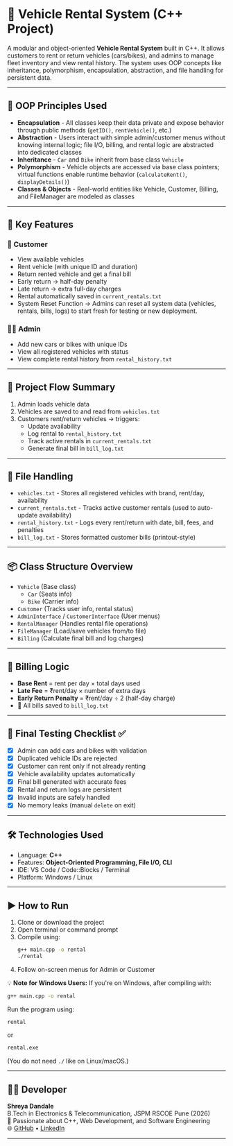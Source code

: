 # 🚗 Vehicle Rental System (C++ Project)

A modular and object-oriented **Vehicle Rental System** built in C++. It allows customers to rent or return vehicles (cars/bikes), and admins to manage fleet inventory and view rental history. The system uses OOP concepts like inheritance, polymorphism, encapsulation, abstraction, and file handling for persistent data.

---

## 🧠 OOP Principles Used

- **Encapsulation** - All classes keep their data private and expose behavior through public methods (`getID()`, `rentVehicle()`, etc.) 
- **Abstraction** - Users interact with simple admin/customer menus without knowing internal logic; file I/O, billing, and rental logic are abstracted into dedicated classes 
- **Inheritance** - `Car` and `Bike` inherit from base class `Vehicle` 
- **Polymorphism** - Vehicle objects are accessed via base class pointers; virtual functions enable runtime behavior (`calculateRent()`, `displayDetails()`) 
- **Classes & Objects** - Real-world entities like Vehicle, Customer, Billing, and FileManager are modeled as classes 

---

## 🧩 Key Features

### 👤 Customer
- View available vehicles
- Rent vehicle (with unique ID and duration)
- Return rented vehicle and get a final bill
- Early return → half-day penalty
- Late return → extra full-day charges
- Rental automatically saved in `current_rentals.txt`
- System Reset Function → Admins can reset all system data (vehicles, rentals, bills, logs) to start fresh for testing or new deployment.

### 👩‍💼 Admin
- Add new cars or bikes with unique IDs
- View all registered vehicles with status
- View complete rental history from `rental_history.txt`

---

## 🔁 Project Flow Summary

1. Admin loads vehicle data
2. Vehicles are saved to and read from `vehicles.txt`
3. Customers rent/return vehicles → triggers:
   - Update availability
   - Log rental to `rental_history.txt`
   - Track active rentals in `current_rentals.txt`
   - Generate final bill in `bill_log.txt`

---

## 📁 File Handling

- `vehicles.txt` - Stores all registered vehicles with brand, rent/day, availability 
- `current_rentals.txt` - Tracks active customer rentals (used to auto-update availability) 
- `rental_history.txt` - Logs every rent/return with date, bill, fees, and penalties 
- `bill_log.txt` - Stores formatted customer bills (printout-style) 

---

## 📦 Class Structure Overview

- `Vehicle` (Base class)
  - `Car` (Seats info)
  - `Bike` (Carrier info)
- `Customer` (Tracks user info, rental status)
- `AdminInterface` / `CustomerInterface` (User menus)
- `RentalManager` (Handles rental file operations)
- `FileManager` (Load/save vehicles from/to file)
- `Billing` (Calculate final bill and log charges)

---

## 🧾 Billing Logic

- **Base Rent** = rent per day × total days used
- **Late Fee** = ₹rent/day × number of extra days
- **Early Return Penalty** = ₹rent/day ÷ 2 (half-day charge)
- 💾 All bills saved to `bill_log.txt`

---

## 🧪 Final Testing Checklist ✅

- [x] Admin can add cars and bikes with validation
- [x] Duplicated vehicle IDs are rejected
- [x] Customer can rent only if not already renting
- [x] Vehicle availability updates automatically
- [x] Final bill generated with accurate fees
- [x] Rental and return logs are persistent
- [x] Invalid inputs are safely handled
- [x] No memory leaks (manual `delete` on exit)

---

## 🛠 Technologies Used

- Language: **C++**
- Features: **Object-Oriented Programming, File I/O, CLI**
- IDE: VS Code / Code::Blocks / Terminal
- Platform: Windows / Linux

---

## ▶️ How to Run

1. Clone or download the project
2. Open terminal or command prompt
3. Compile using:
   ```bash
   g++ main.cpp -o rental
   ./rental
   ```
4. Follow on-screen menus for Admin or Customer

💡 **Note for Windows Users:**
If you're on Windows, after compiling with:

```bash
g++ main.cpp -o rental
```

Run the program using:
```bash
rental
```
or
```bash
rental.exe
```
(You do not need `./` like on Linux/macOS.)

---

## 👩‍💻 Developer

**Shreya Dandale**  
B.Tech in Electronics & Telecommunication, JSPM RSCOE Pune (2026)  
🎯 Passionate about C++, Web Development, and Software Engineering  
🌐 [GitHub](https://github.com/shreya2794) • [LinkedIn](www.linkedin.com/in/shreya-dandale) 

---



